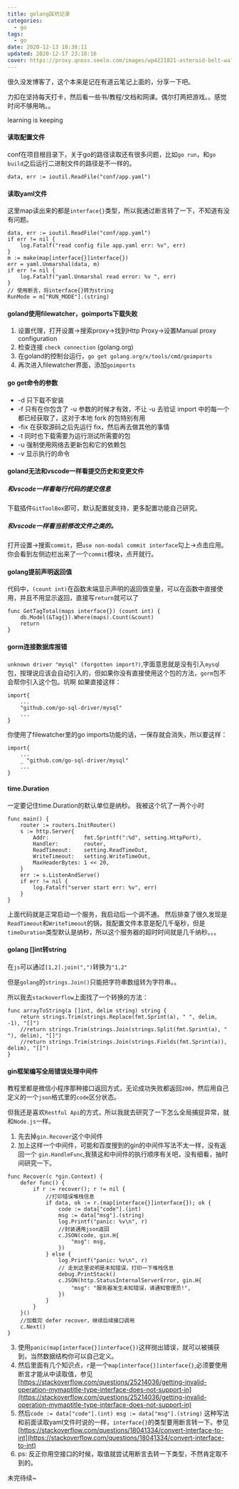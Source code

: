 ```yaml
---
title: golang踩坑记录
categories:
  - go
tags:
  - go
date: 2020-12-13 18:38:11
updated: 2020-12-17 23:18:16
cover: https://proxy.qnoss.seeln.com/images/wp4221821-asteroid-belt-wallpapers.jpg
---
```


很久没发博客了，这个本来是记在有道云笔记上面的，分享一下吧。

力扣在坚持每天打卡，然后看一些书/教程/文档和网课。偶尔打两把游戏。。感觉时间不够用呐。。

learning is keeping

#### 读取配置文件

conf在项目根目录下，关于go的路径读取还有很多问题，比如`go run`，和`go build`之后运行二进制文件的路径是不一样的。
```golang
data, err := ioutil.ReadFile("conf/app.yaml")
```

#### 读取yaml文件
这里map读出来的都是`interface{}`类型，所以我通过断言转了一下，不知道有没有问题。
```golang
data, err := ioutil.ReadFile("conf/app.yaml")
if err != nil {
	log.Fatalf("read config file app.yaml err: %v", err)
}
m := make(map[interface{}]interface{})
err = yaml.Unmarshal(data, m)
if err != nil {
	log.Fatalf("yaml.Unmarshal read error: %v ", err)
}
// 使用断言，将interface{}转为string
RunMode = m["RUN_MODE"].(string)
```
<!--more-->
#### goland使用filewatcher，goimports下载失败
1. 设置代理，打开设置->搜索proxy->找到Http Proxy->设置Manual proxy configuration
2. 检查连接 `check connection` (golang.org)
3. 在goland的控制台运行，` go get golang.org/x/tools/cmd/goimports
`
4. 再次进入filewatcher界面，添加`goimports`


#### go get命令的参数
- -d 只下载不安装
- -f 只有在你包含了 -u 参数的时候才有效，不让 -u 去验证 import 中的每一个都已经获取了，这对于本地 fork 的包特别有用
- -fix 在获取源码之后先运行 fix，然后再去做其他的事情
- -t 同时也下载需要为运行测试所需要的包
- -u 强制使用网络去更新包和它的依赖包
- -v 显示执行的命令


#### goland无法和vscode一样看提交历史和变更文件

##### 和vscode一样看每行代码的提交信息

下载插件`GitToolBox`即可，默认配置就支持，更多配置功能自己研究。

##### 和vscode一样看当前修改文件之类的。

打开设置->搜索`commit`，把`use non-modal commit interface`勾上->点击应用。你会看到左侧边栏出来了一个`commit`模块，点开就行。


#### golang提前声明返回值
代码中，`(count int)`在函数末端显示声明的返回值变量，可以在函数中直接使用，并且不用显示返回，直接写`return`就可以了
```golang
func GetTagTotal(maps interface{}) (count int) {
	db.Model(&Tag{}).Where(maps).Count(&count)
	return
}
```

#### gorm连接数据库报错
`unknown driver "mysql" (forgotten import?)`,字面意思就是没有引入`mysq`l包，按理说应该会自动引入的，但如果你没有直接使用这个包的方法，`gorm`包不会帮你引入这个包。坑啊
如果直接这样：
```golang
import{
    ...
    "github.com/go-sql-driver/mysql"
    ...
}
```
你使用了filewatcher里的go imports功能的话，一保存就会消失，所以要这样：
```golang
import{
    ...
    _ "github.com/go-sql-driver/mysql"
    ...
}
```

#### time.Duration

一定要记住time.Duration的默认单位是纳秒。
我被这个坑了一两个小时
```golang
func main() {
	router := routers.InitRouter()
	s := http.Server{
		Addr:           fmt.Sprintf(":%d", setting.HttpPort),
		Handler:        router,
		ReadTimeout:    setting.ReadTimeOut,
		WriteTimeout:   setting.WriteTimeOut,
		MaxHeaderBytes: 1 << 20,
	}
	err := s.ListenAndServe()
	if err != nil {
		log.Fatalf("server start err: %v", err)
	}
}
```
上面代码就是正常启动一个服务，我启动后一个调不通。
然后排查了很久发现是`ReadTimeout`和`WriteTimeout`的锅，我配置文件本意是配几千毫秒，但是`timeDuration`类型默认是纳秒，所以这个服务器的超时时间就是几千纳秒。。。


#### golang []int转string
在`js`可以通过`[1,2].join(",")`转换为`"1,2"`

但是`golang`的`strings.Join()`只能把字符串数组转为字符串。。

所以我去`stackoverflow`上面找了一个转换的方法：
```golang
func arrayToString(a []int, delim string) string {
	return strings.Trim(strings.Replace(fmt.Sprint(a), " ", delim, -1), "[]")
	//return strings.Trim(strings.Join(strings.Split(fmt.Sprint(a), " "), delim), "[]")
	//return strings.Trim(strings.Join(strings.Fields(fmt.Sprint(a)), delim), "[]")
}

```

#### gin框架编写全局错误处理中间件
教程里都是微信小程序那种接口返回方式，无论成功失败都返回`200`，然后用自己定义的一个`json`格式里的`code`区分状态。

但我还是喜欢`Restful Api`的方式，所以我就去研究了一下怎么全局捕捉异常，就和`Node.js`一样。

1. 先去掉`gin.Recover`这个中间件
2. 加上这样一个中间件，可能和百度搜到的gin的中间件写法不太一样，没有返回一个
`gin.HandleFunc`,我猜这和中间件的执行顺序有关吧，没有细看，抽时间研究一下。

```golang
func Recover(c *gin.Context) {
	defer func() {
		if r := recover(); r != nil {
			//打印错误堆栈信息
			if data, ok := r.(map[interface{}]interface{}); ok {
				code := data["code"].(int)
				msg := data["msg"].(string)
				log.Printf("panic: %v\n", r)
				//封装通用json返回
				c.JSON(code, gin.H{
					"msg": msg,
				})
			} else {
				log.Printf("panic: %v\n", r)
				// 走到这里说明是未知错误，打印一下堆栈信息
				debug.PrintStack()
				c.JSON(http.StatusInternalServerError, gin.H{
					"msg": "服务器发生未知错误，请通知管理员!",
				})
			}
		}
	}()
	//加载完 defer recover，继续后续接口调用
	c.Next()
}
```

3. 使用`panic(map[interface{}]interface{})`这样抛出错误，就可以被捕获到，当然数据结构你可以自己定义。
4. 然后里面有几个知识点，`r`是一个`map[interface{}]interface{}`,必须要使用断言才能从中读取值，参见[https://stackoverflow.com/questions/25214036/getting-invalid-operation-mymaptitle-type-interface-does-not-support-in](https://stackoverflow.com/questions/25214036/getting-invalid-operation-mymaptitle-type-interface-does-not-support-in)
5. 然后`code := data["code"].(int) msg := data["msg"].(string)` 这种写法和前面读取yaml文件时说的一样，`interface{}`的类型要用断言转一下。参见[https://stackoverflow.com/questions/18041334/convert-interface-to-int](https://stackoverflow.com/questions/18041334/convert-interface-to-int)
6. ps: 反正你用空接口的时候，取值就尝试用断言去转一下类型，不然肯定取不到的。



未完待续~